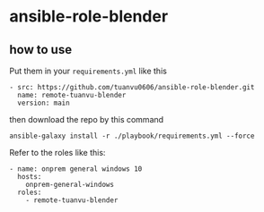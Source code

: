 # ansible-role-blender

## how to use

Put them in your `requirements.yml` like this
```
- src: https://github.com/tuanvu0606/ansible-role-blender.git
  name: remote-tuanvu-blender
  version: main
```

then download the repo by this command

```
ansible-galaxy install -r ./playbook/requirements.yml --force
```

Refer to the roles like this:
```
- name: onprem general windows 10
  hosts:     
    onprem-general-windows
  roles:
    - remote-tuanvu-blender
```